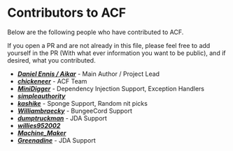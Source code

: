 # Contributors to ACF
Below are the following people who have contributed to ACF.

If you open a PR and are not already in this file, please feel free to add yourself in the PR (With what ever information you want to be public), and if desired, what you contributed.

* [***Daniel Ennis / Aikar***](https://github.com/aikar/commands/commits?author=aikar) - Main Author / Project Lead
* [***chickeneer***](https://github.com/aikar/commands/commits?author=chickeneer) - ACF Team 
* [***MiniDigger***](https://github.com/aikar/commands/commits?author=MiniDigger) - Dependency Injection Support, Exception Handlers
* [***simpleauthority***](https://github.com/aikar/commands/commits?author=simpleauthority)
* [***kashike***](https://github.com/aikar/commands/commits?author=kashike) - Sponge Support, Random nit picks
* [***Williambraecky***](https://github.com/aikar/commands/commits?author=Williambraecky) - BungeeCord Support
* [***dumptruckman***](https://github.com/aikar/commands/commits?author=dumptruckman) - JDA Support
* [***willies952002***](https://github.com/aikar/commands/commits?author=willies952002)
* [***Machine_Maker***](https://github.com/aikar/commands/commits?author=Machine-Maker)
* [***Greenadine***](https://github.com/aikar/commands/commits?author=Greenadine) - JDA Support
